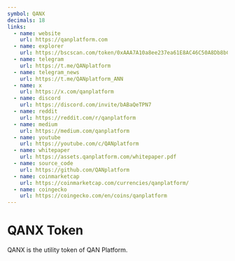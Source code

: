 ```yaml
---
symbol: QANX
decimals: 18
links:
  - name: website
    url: https://qanplatform.com
  - name: explorer
    url: https://bscscan.com/token/0xAAA7A10a8ee237ea61E8AC46C50A8Db8bCC1baaa
  - name: telegram
    url: https://t.me/QANplatform
  - name: telegram_news
    url: https://t.me/QANplatform_ANN
  - name: x
    url: https://x.com/qanplatform
  - name: discord
    url: https://discord.com/invite/bABaQeTPN7
  - name: reddit
    url: https://reddit.com/r/qanplatform
  - name: medium
    url: https://medium.com/qanplatform
  - name: youtube
    url: https://youtube.com/c/QANplatform
  - name: whitepaper
    url: https://assets.qanplatform.com/whitepaper.pdf
  - name: source_code
    url: https://github.com/QANplatform
  - name: coinmarketcap
    url: https://coinmarketcap.com/currencies/qanplatform/
  - name: coingecko
    url: https://coingecko.com/en/coins/qanplatform
---
```


# QANX Token

QANX is the utility token of QAN Platform.
